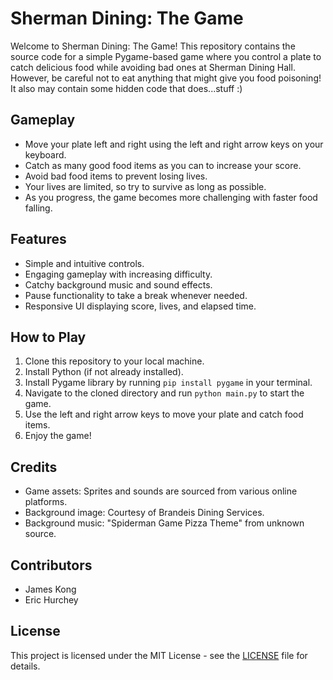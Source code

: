 # Sherman Dining: The Game

Welcome to Sherman Dining: The Game! This repository contains the source code for a simple Pygame-based game where you control a plate to catch delicious food while avoiding bad ones at Sherman Dining Hall. However, be careful not to eat anything that might give you food poisoning! It also may contain some hidden code that does...stuff :)

## Gameplay

- Move your plate left and right using the left and right arrow keys on your keyboard.
- Catch as many good food items as you can to increase your score.
- Avoid bad food items to prevent losing lives.
- Your lives are limited, so try to survive as long as possible.
- As you progress, the game becomes more challenging with faster food falling.

## Features

- Simple and intuitive controls.
- Engaging gameplay with increasing difficulty.
- Catchy background music and sound effects.
- Pause functionality to take a break whenever needed.
- Responsive UI displaying score, lives, and elapsed time.

## How to Play

1. Clone this repository to your local machine.
2. Install Python (if not already installed).
3. Install Pygame library by running `pip install pygame` in your terminal.
4. Navigate to the cloned directory and run `python main.py` to start the game.
5. Use the left and right arrow keys to move your plate and catch food items.
6. Enjoy the game!

## Credits

- Game assets: Sprites and sounds are sourced from various online platforms.
- Background image: Courtesy of Brandeis Dining Services.
- Background music: "Spiderman Game Pizza Theme" from unknown source.

## Contributors

- James Kong
- Eric Hurchey

## License

This project is licensed under the MIT License - see the [LICENSE](LICENSE) file for details.
